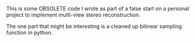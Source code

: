 This is some OBSOLETE code I wrote as part of a false start on a personal
project to implement multi-view stereo reconstruction.

The one part that might be interesting is a cleaned up bilinear sampling function in python.
